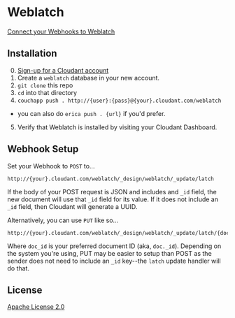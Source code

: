 # Weblatch

[Connect your Webhooks to Weblatch](https://cloudant.com/blog/weblatch-connect-your-webhooks/)

## Installation

0. [Sign-up for a Cloudant account](http://cloudant.com/sign-up/)
1. Create a `weblatch` database in your new account.
2. `git clone` this repo
3. `cd` into that directory
4. `couchapp push . http://{user}:{pass}@{your}.cloudant.com/weblatch`
  * you can also do `erica push . {url}` if you'd prefer.
5. Verify that Weblatch is installed by visiting your Cloudant Dashboard.

## Webhook Setup

Set your Webhook to `POST` to...

    http://{your}.cloudant.com/weblatch/_design/weblatch/_update/latch

If the body of your POST request is JSON and includes and `_id` field, the new
document will use that `_id` field for its value. If it does not include an
`_id` field, then Cloudant will generate a UUID.

Alternatively, you can use `PUT` like so...

    http://{your}.cloudant.com/weblatch/_design/weblatch/_update/latch/{doc_id}

Where `doc_id` is your preferred document ID (aka, `doc._id`). Depending on the
system you're using, PUT may be easier to setup than POST as the sender does
not need to include an `_id` key--the `latch` update handler will do that.

## License

[Apache License 2.0](http://choosealicense.com/licenses/apache)

